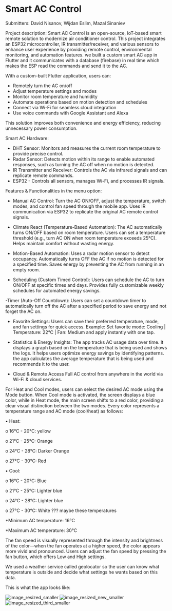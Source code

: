 # Smart AC Control

Submitters:
David Nisanov, 
Wijdan Eslim, 
Mazal Sinaniev

Project description:
Smart AC Control is an open-source, IoT-based smart remote solution to modernize air conditioner control. This project integrates an ESP32 microcontroller, IR transmitter/receiver, and various sensors to enhance user experience by providing remote control, environmental monitoring, and automation features. we built a custom smart AC app in Flutter and it communicates with a database (firebase) in real time which makes the ESP read the commands and send it to the AC.

With a custom-built Flutter application, users can:
- Remotely turn the AC on/off
- Adjust temperature settings and modes
- Monitor room temperature and humidity
- Automate operations based on motion detection and schedules
- Connect via Wi-Fi for seamless cloud integration
- Use voice commands with Google Assistant and Alexa

This solution improves both convenience and energy efficiency, reducing unnecessary power consumption.

Smart AC Hardware:
- DHT Sensor: Monitors and measures the current room temperature to provide precise control.
- Radar Sensor: Detects motion within its range to enable automated responses, such as turning the AC off when no motion is detected.
- IR Transmitter and Receiver: Controls the AC via infrared signals and can replicate remote commands.
- ESP32 - Controls all sensors, manages Wi-Fi, and processes IR signals.

Features & Functionalities in the menu option:
- Manual AC Control:
  Turn the AC ON/OFF, adjust the temperature, switch modes, and control fan speed through the mobile app.
  Uses IR communication via ESP32 to replicate the original AC remote control signals.
  
- Climate React (Temperature-Based Automation):
  The AC automatically turns ON/OFF based on room temperature.
  Users can set a temperature threshold (e.g., turn AC ON when room temperature exceeds 25°C).
  Helps maintain comfort without wasting energy.

- Motion-Based Automation:
  Uses a radar motion sensor to detect occupancy.
  Automatically turns OFF the AC if no motion is detected for a specified time.
  Saves energy by preventing the AC from running in an empty room.

- Scheduling (Custom Timed Control):
  Users can schedule the AC to turn ON/OFF at specific times and days.
  Provides fully customizable weekly schedules for automated energy savings.

-Timer (Auto-Off Countdown):
  Users can set a countdown timer to automatically turn off the AC after a specified period to save energy and not forget the AC on.

- Favorite Settings:
  Users can save their preferred temperature, mode, and fan settings for quick access.
  Example: Set favorite mode: Cooling | Temperature: 22°C | Fan: Medium and apply instantly with one tap.

- Statistics & Energy Insights:
  The app tracks AC usage data over time. It displays a graph based on the temperature that is being used and shows the logs. It helps users optimize energy savings by identifying patterns. the app calculates the average temperature that is being used and recommends     it to the user.

- Cloud & Remote Access
  Full AC control from anywhere in the world via Wi-Fi & cloud services.

For Heat and Cool modes, users can select the desired AC mode using the Mode button. When Cool mode is activated, the screen displays a blue color, while in Heat mode, the main screen shifts to a red color, providing a clear visual distinction between the two modes.
Every color represents a temperature range and AC mode (cool/heat) as follows:

• Heat:

o 16°C - 20°C: yellow

o 21°C - 25°C: Orange

o 24°C - 28°C: Darker Orange

o 27°C - 30°C: Red

• Cool:

o 16°C - 20°C: Blue

o 21°C - 25°C: Lighter blue

o 24°C - 28°C: Lighter blue

o 27°C - 30°C: White    ??? maybe these temperatures

*Minimum AC temperature: 16°C

*Maximum AC temperature: 30°C

The fan speed is visually represented through the intensity and brightness of the color—when the fan operates at a higher speed, the color appears more vivid and pronounced. Users can adjust the fan speed by pressing the fan button, which offers Low and High settings.

We used a weather service called geolocator so the user can know what temperature is outside and decide what settings he wants based on this data.

This is what the app looks like:




![image_resized_smaller](https://github.com/user-attachments/assets/cb38e2cb-2f2e-4ef5-902d-582c3a782a37)              ![image_resized_new_smaller](https://github.com/user-attachments/assets/2c4c3d12-4373-4de7-a004-851d8759f00e)
 ![image_resized_third_smaller](https://github.com/user-attachments/assets/4172dac3-2179-4cdb-b662-549812fbdec9)






  

